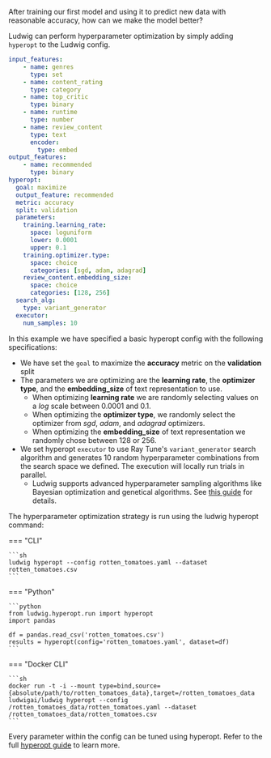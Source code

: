 After training our first model and using it to predict new data with reasonable accuracy, how can we make the model
better?

Ludwig can perform hyperparameter optimization by simply adding `hyperopt` to the Ludwig config.

```yaml title="rotten_tomatoes.yaml"
input_features:
    - name: genres
      type: set
    - name: content_rating
      type: category
    - name: top_critic
      type: binary
    - name: runtime
      type: number
    - name: review_content
      type: text
      encoder: 
        type: embed
output_features:
    - name: recommended
      type: binary
hyperopt:
  goal: maximize
  output_feature: recommended
  metric: accuracy
  split: validation
  parameters:
    training.learning_rate:
      space: loguniform
      lower: 0.0001
      upper: 0.1
    training.optimizer.type:
      space: choice
      categories: [sgd, adam, adagrad]
    review_content.embedding_size:
      space: choice
      categories: [128, 256]
  search_alg:
    type: variant_generator
  executor:
    num_samples: 10
```

In this example we have specified a basic hyperopt config with the following specifications:

* We have set the `goal` to maximize the **accuracy** metric on the **validation** split
* The parameters we are optimizing are the **learning rate**, the **optimizer type**, and the **embedding_size** of text representation to use.
  * When optimizing **learning rate** we are randomly selecting values on a *log* scale between 0.0001 and 0.1.
  * When optimizing the **optimizer type**, we randomly select the optimizer from *sgd*, *adam*, and *adagrad* optimizers.
  * When optimizing the **embedding_size** of text representation we randomly chose between 128 or 256.
* We set hyperopt `executor` to use Ray Tune's `variant_generator` search algorithm and generates 10 random hyperparameter combinations from the search space we defined.  The execution will locally run trials in parallel.
  * Ludwig supports advanced hyperparameter sampling algorithms like Bayesian optimization and genetical algorithms. See [this guide](../../configuration/hyperparameter_optimization/#hyperopt-configuration-parameters) for details.

The hyperparameter optimization strategy is run using the ludwig hyperopt command:

=== "CLI"

    ```sh
    ludwig hyperopt --config rotten_tomatoes.yaml --dataset rotten_tomatoes.csv
    ```

=== "Python"

    ```python
    from ludwig.hyperopt.run import hyperopt
    import pandas

    df = pandas.read_csv('rotten_tomatoes.csv')
    results = hyperopt(config='rotten_tomatoes.yaml', dataset=df)
    ```

=== "Docker CLI"

    ```sh
    docker run -t -i --mount type=bind,source={absolute/path/to/rotten_tomatoes_data},target=/rotten_tomatoes_data ludwigai/ludwig hyperopt --config /rotten_tomatoes_data/rotten_tomatoes.yaml --dataset /rotten_tomatoes_data/rotten_tomatoes.csv
    ```

Every parameter within the config can be tuned using hyperopt. Refer to the full [hyperopt guide](../../configuration/hyperparameter_optimization) to learn more.
